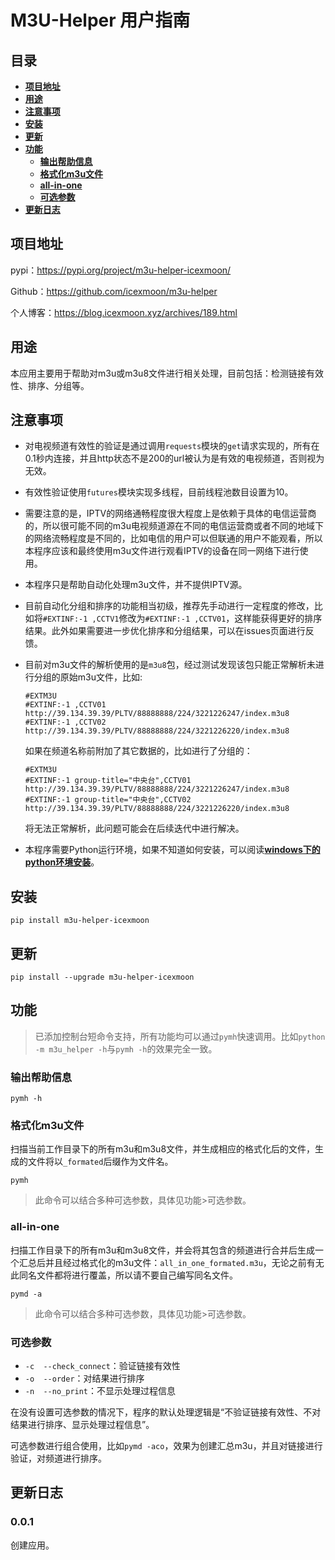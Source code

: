 # M3U-Helper 用户指南

## 目录

- [**项目地址**](https://github.com/icexmoon/m3u-helper#%E9%A1%B9%E7%9B%AE%E5%9C%B0%E5%9D%80)
- [**用途**](https://github.com/icexmoon/m3u-helper#%E7%94%A8%E9%80%94)
- [**注意事项**](https://github.com/icexmoon/m3u-helper#%E6%B3%A8%E6%84%8F%E4%BA%8B%E9%A1%B9)
- [**安装**](https://github.com/icexmoon/m3u-helper#%E5%AE%89%E8%A3%85)
- [**更新**](https://github.com/icexmoon/m3u-helper#%E6%9B%B4%E6%96%B0)
- [**功能**](https://github.com/icexmoon/m3u-helper#%E5%8A%9F%E8%83%BD)
  - [**输出帮助信息**](https://github.com/icexmoon/m3u-helper#%E8%BE%93%E5%87%BA%E5%B8%AE%E5%8A%A9%E4%BF%A1%E6%81%AF)
  - [**格式化m3u文件**](https://github.com/icexmoon/m3u-helper#%E6%A0%BC%E5%BC%8F%E5%8C%96m3u%E6%96%87%E4%BB%B6)
  - [**all-in-one**](https://github.com/icexmoon/m3u-helper#all-in-one)
  - [**可选参数**](https://github.com/icexmoon/m3u-helper#%E5%8F%AF%E9%80%89%E5%8F%82%E6%95%B0)
- [**更新日志**](https://github.com/icexmoon/m3u-helper#%E6%9B%B4%E6%96%B0%E6%97%A5%E5%BF%97)

## 项目地址

pypi：<https://pypi.org/project/m3u-helper-icexmoon/>

Github：<https://github.com/icexmoon/m3u-helper>

个人博客：<https://blog.icexmoon.xyz/archives/189.html>

## 用途

本应用主要用于帮助对m3u或m3u8文件进行相关处理，目前包括：检测链接有效性、排序、分组等。

## 注意事项

- 对电视频道有效性的验证是通过调用`requests`模块的`get`请求实现的，所有在0.1秒内连接，并且http状态不是200的url被认为是有效的电视频道，否则视为无效。

- 有效性验证使用`futures`模块实现多线程，目前线程池数目设置为10。

- 需要注意的是，IPTV的网络通畅程度很大程度上是依赖于具体的电信运营商的，所以很可能不同的m3u电视频道源在不同的电信运营商或者不同的地域下的网络流畅程度是不同的，比如电信的用户可以但联通的用户不能观看，所以本程序应该和最终使用m3u文件进行观看IPTV的设备在同一网络下进行使用。

- 本程序只是帮助自动化处理m3u文件，并不提供IPTV源。

- 目前自动化分组和排序的功能相当初级，推荐先手动进行一定程度的修改，比如将`#EXTINF:-1 ,CCTV1`修改为`#EXTINF:-1 ,CCTV01`，这样能获得更好的排序结果。此外如果需要进一步优化排序和分组结果，可以在issues页面进行反馈。

- 目前对m3u文件的解析使用的是`m3u8`包，经过测试发现该包只能正常解析未进行分组的原始m3u文件，比如:

  ```
  #EXTM3U
  #EXTINF:-1 ,CCTV01
  http://39.134.39.39/PLTV/88888888/224/3221226247/index.m3u8
  #EXTINF:-1 ,CCTV02
  http://39.134.39.39/PLTV/88888888/224/3221226220/index.m3u8
  ```

  如果在频道名称前附加了其它数据的，比如进行了分组的：

  ```
  #EXTM3U
  #EXTINF:-1 group-title="中央台",CCTV01
  http://39.134.39.39/PLTV/88888888/224/3221226247/index.m3u8
  #EXTINF:-1 group-title="中央台",CCTV02
  http://39.134.39.39/PLTV/88888888/224/3221226220/index.m3u8
  ```

  将无法正常解析，此问题可能会在后续迭代中进行解决。

- 本程序需要Python运行环境，如果不知道如何安装，可以阅读[**windows下的python环境安装**](https://blog.icexmoon.xyz/?p=101)。

## 安装

```shell
pip install m3u-helper-icexmoon
```

## 更新

```shell
pip install --upgrade m3u-helper-icexmoon
```

## 功能

> 已添加控制台短命令支持，所有功能均可以通过`pymh`快速调用。比如`python -m m3u_helper -h`与`pymh -h`的效果完全一致。

### 输出帮助信息

```shell
pymh -h
```

### 格式化m3u文件

扫描当前工作目录下的所有m3u和m3u8文件，并生成相应的格式化后的文件，生成的文件将以`_formated`后缀作为文件名。

```shell
pymh
```

> 此命令可以结合多种可选参数，具体见功能>可选参数。

### all-in-one

扫描工作目录下的所有m3u和m3u8文件，并会将其包含的频道进行合并后生成一个汇总后并且经过格式化的m3u文件：`all_in_one_formated.m3u`，无论之前有无此同名文件都将进行覆盖，所以请不要自己编写同名文件。

```shell
pymd -a
```

> 此命令可以结合多种可选参数，具体见功能>可选参数。

### 可选参数

- `-c  --check_connect`：验证链接有效性
- `-o  --order`：对结果进行排序
- `-n  --no_print`：不显示处理过程信息

在没有设置可选参数的情况下，程序的默认处理逻辑是“不验证链接有效性、不对结果进行排序、显示处理过程信息”。

可选参数进行组合使用，比如`pymd -aco`，效果为创建汇总m3u，并且对链接进行验证，对频道进行排序。

## 更新日志

### 0.0.1

创建应用。
